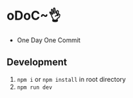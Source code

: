 <!-- @format -->

# oDoC~👌

- One Day One Commit

## Development

1. `npm i` or `npm install` in root directory
2. `npm run dev`
